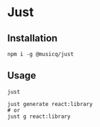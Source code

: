 # Just

## Installation

```shell
npm i -g @musicq/just
```

## Usage

```shell
just

just generate react:library
# or
just g react:library
```